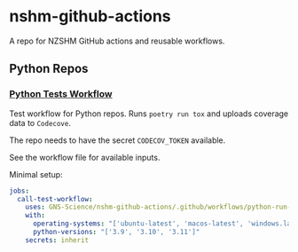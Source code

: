 # nshm-github-actions

A repo for NZSHM GitHub actions and reusable workflows.

## Python Repos

### [Python Tests Workflow](./.github/workflows/python-run-tests.yml)

Test workflow for Python repos. Runs `poetry run tox` and uploads coverage data to `Codecove`.

The repo needs to have the secret `CODECOV_TOKEN` available.

See the workflow file for available inputs.

Minimal setup:

```yml
jobs:
  call-test-workflow:
    uses: GNS-Science/nshm-github-actions/.github/workflows/python-run-tests.yml@feature/create-test-workflow
    with:
      operating-systems: "['ubuntu-latest', 'macos-latest', 'windows.latest']"
      python-versions: "['3.9', '3.10', '3.11']"
    secrets: inherit
```
